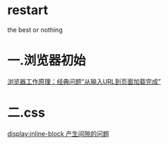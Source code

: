 # restart
the best or nothing



# 一.浏览器初始

[浏览器工作原理：经典问题“从输入URL到页面加载完成”](https://github.com/syhsghr1993/restart/issues/1)


# 二.css

[display:inline-block 产生间隙的问题](https://github.com/syhsghr1993/restart/issues/2)

